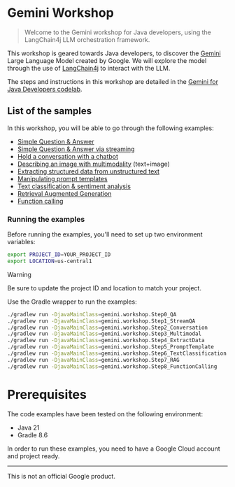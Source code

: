 # Gemini Workshop

> Welcome to the Gemini workshop for Java developers, 
using the LangChain4j LLM orchestration framework.

This workshop is geared towards Java developers, to discover the 
[Gemini](https://deepmind.google/technologies/gemini/#introduction) 
Large Language Model created by Google.
We will explore the model through the use of 
[LangChain4j](https://docs.langchain4j.dev/) 
to interact with the LLM.

The steps and instructions in this workshop are detailed in the 
[Gemini for Java Developers codelab](https://codelabs.developers.google.com/codelabs/gemini-java-developers).

## List of the samples

In this workshop, you will be able to go through the following examples:

* [Simple Question & Answer](app/src/main/gemini/workshop/Step0_QA.java)
* [Simple Question & Answer via streaming](app/src/main/gemini/workshop/Step1_QA_Streaming.java)
* [Hold a conversation with a chatbot](app/src/main/gemini/workshop/Step2_Conversation.java)
* [Describing an image with multimodality](app/src/main/gemini/workshop/Step3_Multimodal.java) (text+image)
* [Extracting structured data from unstructured text](app/src/main/gemini/workshop/Step4_ExtractData.java)
* [Manipulating prompt templates](app/src/main/gemini/workshop/StepT_PromptTemplate.java)
* [Text classification & sentiment analysis](app/src/main/gemini/workshop/Step6_TextClassification.java)
* [Retrieval Augmented Generation](app/src/main/gemini/workshop/Step7_RAG.java)
* [Function calling](app/src/main/gemini/workshop/Step8_FunctionCalling.java) 

### Running the examples

Before running the examples, you'll need to set up two environment variables:

```bash
export PROJECT_ID=YOUR_PROJECT_ID
export LOCATION=us-central1
```

> [!WARNING]
> Be sure to update the project ID and location to match your project.

Use the Gradle wrapper to run the examples:

```bash
./gradlew run -DjavaMainClass=gemini.workshop.Step0_QA
./gradlew run -DjavaMainClass=gemini.workshop.Step1_StreamQA
./gradlew run -DjavaMainClass=gemini.workshop.Step2_Conversation
./gradlew run -DjavaMainClass=gemini.workshop.Step3_Multimodal
./gradlew run -DjavaMainClass=gemini.workshop.Step4_ExtractData
./gradlew run -DjavaMainClass=gemini.workshop.Step5_PromptTemplate
./gradlew run -DjavaMainClass=gemini.workshop.Step6_TextClassification
./gradlew run -DjavaMainClass=gemini.workshop.Step7_RAG
./gradlew run -DjavaMainClass=gemini.workshop.Step8_FunctionCalling
```

# Prerequisites

The code examples have been tested on the following environment:

* Java 21
* Gradle 8.6

In order to run these examples, you need to have a Google Cloud account and project ready.

---
This is not an official Google product.
